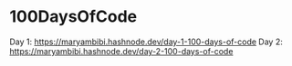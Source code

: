 # 100DaysOfCode
Day 1: https://maryambibi.hashnode.dev/day-1-100-days-of-code
Day 2: https://maryambibi.hashnode.dev/day-2-100-days-of-code
